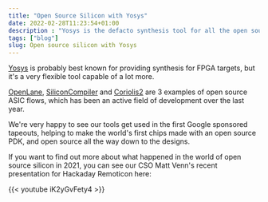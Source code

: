 ```yaml
---
title: "Open Source Silicon with Yosys"
date: 2022-02-28T11:23:54+01:00
description : "Yosys is the defacto synthesis tool for all the open source ASIC flows"
tags: ["blog"]
slug: Open source silicon with Yosys
---
```


[Yosys]() is probably best known for providing synthesis for FPGA targets, but it's a very flexible tool capable of a lot more.

[OpenLane](https://openlane-docs.readthedocs.io/en/rtd-develop/), [SiliconCompiler](https://www.siliconcompiler.com/) and [Coriolis2](http://coriolis.lip6.fr/) are 3 examples of open source ASIC flows, which has been an active field of development over the last year.

We're very happy to see our tools get used in the first Google sponsored tapeouts, helping to make the world's first chips made with an open source PDK, and open source all the way down to the designs.

If you want to find out more about what happened in the world of open source silicon in 2021, you can see our CSO Matt Venn's recent presentation for Hackaday Remoticon here:

{{< youtube iK2yGvFety4 >}}
